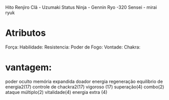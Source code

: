 Hito Renjiro
Clã - Uzumaki 
Status Ninja  -
Gennin
Ryo -320
Sensei - mirai ryuk

# Atributos 
Força:
Habilidade:
Resistencia:
Poder de Fogo:
Vontade:
Chakra:

# vantagem:
poder oculto 
memória expandida 
doador energia
regeneração
equilíbrio de energia2(17)
controle de chackra2(17)
vigoroso (17)
superação(4)
combo(2)
ataque múltiplo(2)
vitalidade(4)
energia extra (4)
